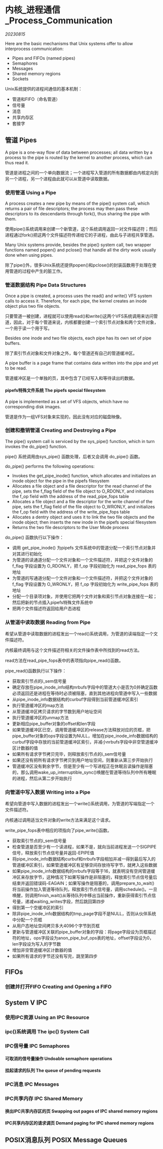 ﻿# 内核_进程通信_Process_Communication  

*20230815*  

Here are the basic mechanisms that Unix systems offer to allow interprocess communication:

* Pipes and FIFOs (named pipes)
* Semaphores
* Messages
* Shared memory regions
* Sockets

Unix系统提供的进程间通信的基本机制：

* 管道和FIFO（命名管道）
* 信号量
* 消息
* 共享内存区
* 套接字

## 管道 Pipes

A pipe is a one-way flow of data between processes; all data written by a process to the pipe is routed by the kernel to another process, which can thus read it.

管道是进程之间的一个单向数据流；一个进程写入管道的所有数据都由内核定向到另一个进程，另一个进程由此就可以从管道中读取数据。

### 使用管道 Using a Pipe

A process creates a new pipe by means of the pipe() system call, which returns a pair of file descriptors; the process may then pass these descriptors to its descendants through fork(), thus sharing the pipe with them.

使用pipe()系统调用来创建一个新管道，这个系统调用返回一对文件描述符；然后进程通过fork()把这两个文件描述符传递给它的子进程，由此与子进程共享管道。

Many Unix systems provide, besides the pipe() system call, two wrapper functions named popen() and pclose() that handle all the dirty work usually done when using pipes.

除了pipe()外，很多Unix系统还提供popen()和pclose()的封装函数用于处理在使用管道的过程中产生的脏工作。

### 管道数据结构 Pipe Data Structures

Once a pipe is created, a process uses the read() and write() VFS system calls to access it. Therefore, for each pipe, the kernel creates an inode object plus two file objects.

只要管道一被创建，进程就可以使用read()和write()这两个VFS系统调用来访问管道，因此，对于每个管道来说，内核都要创建一个索引节点对象和两个文件对象，一个用于读一个用于写。

Besides one inode and two file objects, each pipe has its own set of pipe buffers.

除了索引节点对象和文件对象之外，每个管道还有自己的管道缓冲区。

A pipe buffer is a page frame that contains data written into the pipe and yet to be read.

管道缓冲区是一个单独的页，其中包含了已经写入和等待读出的数据。

#### pipefs特殊文件系统 The pipefs special filesystem

A pipe is implemented as a set of VFS objects, which have no corresponding disk images.

管道是作为一组VFS对象来实现的，因此没有对应的磁盘映像。

### 创建和撤销管道 Creating and Destroying a Pipe

The pipe() system call is serviced by the sys_pipe() function, which in turn invokes the do_pipe() function.

pipe() 系统调用由sys_pipe() 函数处理，后者又会调用 do_pipe() 函数。

do_pipe() performs the following operations:

* Invokes the get_pipe_inode() function, which allocates and initializes an inode object for the pipe in the pipefs filesystem
* Allocates a file object and a file descriptor for the read channel of the pipe, sets the f_flag field of the file object to O_RDONLY, and initializes the f_op field with the address of the read_pipe_fops table 
* Allocates a file object and a file descriptor for the write channel of the pipe, sets the f_flag field of the file object to O_WRONLY, and initializes the f_op field with the address of the write_pipe_fops table 
* Allocates a dentry object and uses it to link the two file objects and the inode object; then inserts the new inode in the pipefs special filesystem
* Returns the two file descriptors to the User Mode process

do_pipe() 函数执行以下操作：

* 调用 get_pipe_inode() 为pipefs 文件系统中的管道分配一个索引节点对象并对其进行初始化
* 为管道的读通道分配一个文件对象和一个文件描述符，并把这个文件对象的 f_flag 字段设置为 O_RDONLY，把 f_op 字段初始化为 read_pipe_fops 表的地址
* 为管道的写通道分配一个文件对象和一个文件描述符，并把这个文件对象的 f_flag 字段设置为 O_WRONLY，把 f_op 字段初始化为 write_pipe_fops 表的地址
* 分配一个目录项对象，并使用它把两个文件对象和索引节点对象连接在一起；然后把新的节点插入pipefs特殊文件系统中
* 把两个文件描述符返回给用户态进程

### 从管道中读取数据 Reading from Pipe

希望从管道中读取数据的进程发出一个read()系统调用，为管道的读端指定一个文件描述符。

内核最终调用与这个文件描述符相关的文件操作表中所找到的read方法。

read方法在read_pipe_fops表中的表项指向pipe_read()函数。

pipe_read()函数执行以下操作：

* 获取索引节点的i_sem信号量
* 确定存放在pipe_inode_info结构nrbufs字段中的管道大小是否为0并确定函数必须返回还是进程在等待时必须被阻塞，直到其他进程向管道中写入一些数据
* 从pipe_inode_info数据结构的curbuf字段得到当前管道缓冲区索引
* 执行管道缓冲区的map方法
* 从管道缓冲区拷贝请求的字节数到用户地址空间
* 执行管道缓冲区的unmap方法
* 更新相应pipe_buffer对象的offset和len字段
* 如果管道缓冲区已空，调用管道缓冲区的release方法释放对应的页框，把pipe_buffer对象的ops字段设置为NULL，增加在pipe_inode_info数据结构的curbuf字段中存放的当前管道缓冲区索引，并减小nrbufs字段中非空管道缓冲区计数器的值
* 如果所有请求字节拷贝完毕，则释放索引节点的i_sem信号量
* 如果还没有把所有请求字节拷贝到用户地址空间，则重新从第三步开始执行
* 管道缓冲区没有剩余字节，但是至少有一个写进程正在休眠且读操作是阻塞的，那么调用wake_up_interruptible_sync()唤醒在管道等待队列中所有睡眠的进程，然后从第二步开始执行

### 向管道中写入数据 Writing into a Pipe

希望向管道中写入数据的进程发出一个write()系统调用，为管道的写端指定一个文件描述符。

内核通过调用适当文件对象的write方法来满足这个请求。

write_pipe_fops表中相应的项指向了pipe_write()函数。

* 获取索引节点的i_sem信号量
* 检查管道是否至少有一个读进程，如果不是，就向当前进程发送一个SIGPIPE信号，释放索引节点信号量并返回-EPIPE值
* 将pipe_inode_info数据结构curbuf和nrbufs字段相加并减一得到最后写入的管道缓冲区索引，如果管道缓冲区有足够空间存放待写字节，就拷入这些数据
* 如果pipe_inode_info数据结构的nrbufs字段等于16，就表明没有空闲管道缓冲区来存放字节，这种情况下如果写操作是非阻塞的，释放索引节点信号量后结束并返回错误码-EAGAIN；如果写操作是阻塞的，调用prepare_to_wait()将当前操作加入管道等待队列，释放索引节点信号量，调用schedule()。一旦唤醒，则调用finish_wait()从等待队列中移出当前操作，重新获得索引节点信号量，递减waiting_writes字段，然后跳回第四步
* 得到第一个空缓冲区的索引
* 除非pipe_inode_info数据结构的tmp_page字段不是NULL，否则从伙伴系统中分配一个页框
* 从用户态地址空间拷贝多大4096个字节到页框
* 更新与管道缓冲区关联的pipe_buffer对象的字段：将page字段设为页框描述符的地址，ops字段设为anon_pipe_buf_ops表的地址，offset字段设为0，len字段设为写入的字节数
* 增加非空管道缓冲区计数器的值
* 如果所有请求的字节还没有写完，跳至第四步

## FIFOs

### 创建并打开FIFO Creating and Opening a FIFO

## System V IPC

### 使用IPC资源 Using an IPC Resource

### ipc()系统调用 The ipc() System Call

### IPC信号量 IPC Semaphores

#### 可取消的信号量操作 Undoable semaphore operations

#### 挂起请求的队列 The queue of pending requests

### IPC消息 IPC Messages

### IPC共享内存 IPC Shared Memory

#### 换出IPC共享内存区的页 Swapping out pages of IPC shared memory regions

#### IPC共享内存区的请求调页 Demand paging for IPC shared memory regions

## POSIX消息队列 POSIX Message Queues
